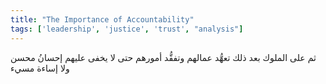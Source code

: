 ```yaml
---
title: "The Importance of Accountability"
tags: ['leadership', 'justice', 'trust', "analysis"]
---
```


 ثم على الملوك بعد ذلك تعهُّد عمالهم وتفقُّد أمورهم حتى لا يخفى عليهم إحسانُ محسن ولا إساءة مسيء
